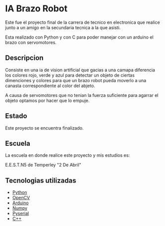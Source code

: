 # IA Brazo Robot

Este fue el proyecto final de la carrera de tecnico en electronica que realice junto a un amigo en la secundaria tecnica a la que asisti.

Esta realizado con Python y con C para poder manejar con un arduino el brazo con servomotores.

## Descripcion

Consiste en una ia de vision artificial que gacias a una camapa diferencia los colores rojo, verde y azul para detectar un objeto de ciertas dimenciones y colores para que un brazo robot pueda moverlo a una canasta correspondiente al color del abjeto.

A causa de servomotores que no tenian la fuerza suficiente para agarrar el objeto optamos por hacer que lo empuje.

## Estado

Este proyecto se encuentra finalizado.

## Escuela

La escuela en donde realice este proyecto y mis estudios es:

E.E.S.T.N5 de Temperley "2 De Abril"

## Tecnologias utilizadas

 - [Python](https://www.python.org/)
 - [OpenCV](https://docs.opencv.org/4.x/d6/d00/tutorial_py_root.html)
 - [Arduino](https://www.arduino.cc/)
 - [Numpy](https://numpy.org/)
 - [Pyserial](https://pyserial.readthedocs.io/en/latest/)
 - [C++](https://devdocs.io/cpp/)
